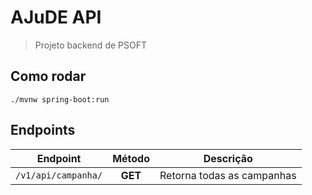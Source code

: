 # AJuDE API
> Projeto backend de PSOFT

## Como rodar

`./mvnw spring-boot:run`

## Endpoints

 Endpoint   |     Método      |  Descrição |
|----------|:----------:|----------|
| `/v1/api/campanha/` |  **GET** | Retorna todas as campanhas |

